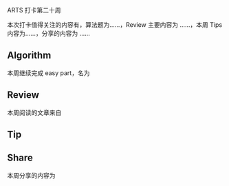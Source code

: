 ARTS 打卡第二十周

本次打卡值得关注的内容有，算法题为……，Review 主要内容为 ……，本周 Tips 内容为……，分享的内容为 ……

<!-- more -->

## Algorithm
本周继续完成 easy part，名为

## Review
本周阅读的文章来自

## Tip

## Share
本周分享的内容为